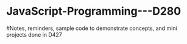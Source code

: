 # JavaScript-Programming---D280
#Notes, reminders, sample code to demonstrate concepts, and mini projects done in D427


